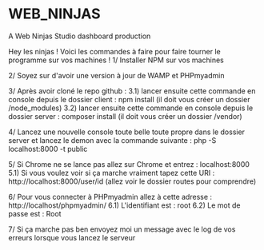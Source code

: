 # WEB_NINJAS
A Web Ninjas Studio dashboard production

Hey les ninjas ! Voici les commandes à faire pour faire tourner le programme sur vos machines !
1/ Installer NPM sur vos machines

2/ Soyez sur d'avoir une version à jour de WAMP et PHPmyadmin

3/ Après avoir cloné le repo github : 
  3.1) lancer ensuite cette commande en console depuis le dossier client : npm install (il doit vous créer un dossier /node_modules)
  3.2) lancer ensuite cette commande en console depuis le dossier server : composer install (il doit vous créer un dossier /vendor)

4/ Lancez une nouvelle console toute belle toute propre dans le dossier server et lancez le demon avec la commande suivante : php -S localhost:8000 -t public

5/ Si Chrome ne se lance pas allez sur Chrome et entrez : localhost:8000
  5.1) Si vous voulez voir si ça marche vraiment tapez cette URI : http://localhost:8000/user/id (allez voir le dossier routes pour comprendre)

6/ Pour vous connecter à PHPmyadmin allez à cette adresse : http://localhost/phpmyadmin/
  6.1) L'identifiant est : root
  6.2) Le mot de passe est : Root

7/ Si ça marche pas ben envoyez moi un message avec le log de vos erreurs lorsque vous lancez le serveur